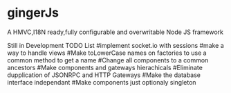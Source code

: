 gingerJs
========

A HMVC,I18N ready,fully configurable and overwritable Node JS framework

Still in Development
TODO List
#implement socket.io with sessions
#make a way to handle views
#Make toLowerCase names on factories to use a common method to get a name
#Change all components to a common ancestors
#Make components and gateways hierachicals
#Eliminate dupplication of JSONRPC and HTTP Gateways
#Make the database interface independant
#Make components just optionaly singleton